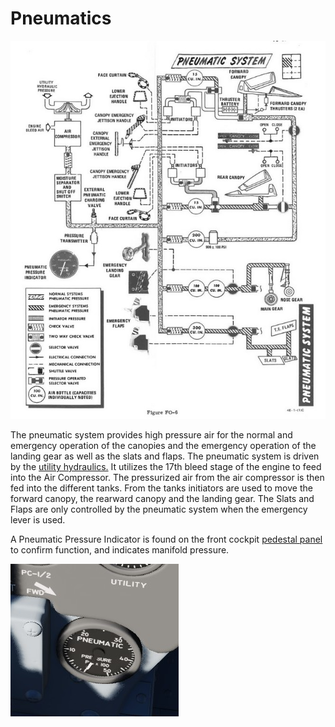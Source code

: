 # Pneumatics

![manual_pneumatic_diagram](../../img/manual_pneumatic_diagram.jpg)

The pneumatic system provides high pressure air for the normal and emergency operation of the
canopies and the emergency operation of the landing gear as well as the slats and flaps. The
pneumatic system is driven by the [utility hydraulics.](hydraulics.md) It utilizes the 17th bleed
stage of the engine to feed into the Air Compressor. The pressurized air from the air compressor is
then fed into the different tanks. From the tanks initiators are used to move the forward canopy,
the rearward canopy and the landing gear. The Slats and Flaps are only controlled by the pneumatic
system when the emergency lever is used.

A Pneumatic Pressure
Indicator is found on the front cockpit [pedestal panel](../../cockpit/pilot/pedestal_group.md) to
confirm function, and indicates manifold pressure.

![Pneumatics](../../img/Pneum.jpg)




